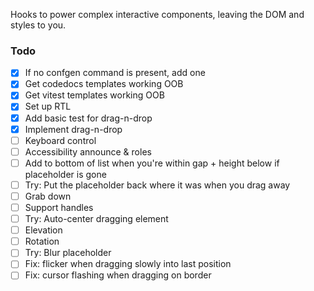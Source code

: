 Hooks to power complex interactive components, leaving the DOM and styles to you.

### Todo

- [x] If no confgen command is present, add one
- [x] Get codedocs templates working OOB
- [x] Get vitest templates working OOB
- [x] Set up RTL
- [x] Add basic test for drag-n-drop
- [x] Implement drag-n-drop
- [ ] Keyboard control
- [ ] Accessibility announce & roles
- [ ] Add to bottom of list when you're within gap + height below if placeholder is gone
- [ ] Try: Put the placeholder back where it was when you drag away
- [ ] Grab down
- [ ] Support handles
- [ ] Try: Auto-center dragging element
- [ ] Elevation
- [ ] Rotation
- [ ] Try: Blur placeholder
- [ ] Fix: flicker when dragging slowly into last position
- [ ] Fix: cursor flashing when dragging on border
